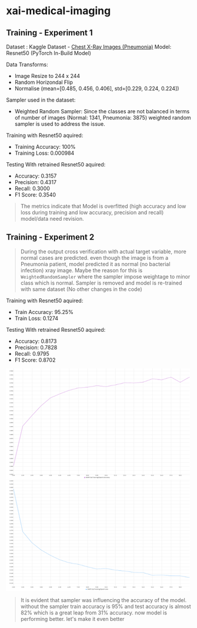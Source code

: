 # xai-medical-imaging

## Training - Experiment 1

Dataset : Kaggle Dataset - [Chest X-Ray Images (Pneumonia)](https://www.kaggle.com/datasets/paultimothymooney/chest-xray-pneumonia)
Model: Resnet50 (PyTorch In-Build Model)

Data Transforms:

- Image Resize to 244 x 244
- Random Horizondal Flip
- Normalise (mean=[0.485, 0.456, 0.406], std=[0.229, 0.224, 0.224])

Sampler used in the dataset:

- Weighted Random Sampler: Since the classes are not balanced in terms of number of images (Normal: 1341, Pneumonia: 3875) weighted random sampler is used to address the issue.

Training with Resnet50 aquired:

- Training Accuracy: 100%
- Training Loss: 0.000984

Testing With retrained Resnet50 aquired:

- Accuracy: 0.3157
- Precision: 0.4317
- Recall: 0.3000
- F1 Score: 0.3540

> The metrics indicate that Model is overfitted (high accuracy and low loss during training and low accuracy, precision and recall) model/data need revision.

## Training - Experiment 2

> During the output cross verification with actual target variable, more normal cases are predicted. even though the image is from a Pneumonia patient, model predicted it as normal (no bacterial infection) xray image. Maybe the reason for this is `WeightedRandomSampler` where the sampler impose weightage to minor class which is normal. Sampler is removed and model is re-trained with same dataset (No other changes in the code)

Training with Resnet50 aquired:

- Train Accuracy: 95.25%
- Train Loss: 0.1274

Testing With retrained Resnet50 aquired:

- Accuracy: 0.8173
- Precision: 0.7828
- Recall: 0.9795
- F1 Score: 0.8702

<img src="Assets/XAIM-16 Training Accuracy.png" width="500px" height="300px"/>
<img src="Assets/XAIM-16 Training Epoch Loss.png" width="500px" height="300px"/>


> It is evident that sampler was influencing the accuracy of the model. without the sampler train accuracy is 95% and test accuracy is almost 82% which is a great leap from 31% accuracy. now model is performing better. let's make it even better
